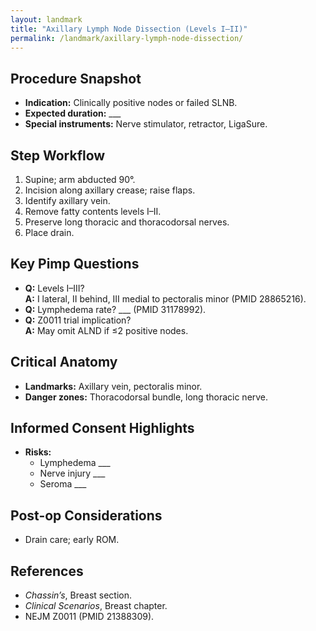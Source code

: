```yaml
---
layout: landmark
title: "Axillary Lymph Node Dissection (Levels I–II)"
permalink: /landmark/axillary-lymph-node-dissection/
---
```


## Procedure Snapshot
- **Indication:** Clinically positive nodes or failed SLNB.  
- **Expected duration:** ___  
- **Special instruments:** Nerve stimulator, retractor, LigaSure.

## Step Workflow
1. Supine; arm abducted 90°.  
2. Incision along axillary crease; raise flaps.  
3. Identify axillary vein.  
4. Remove fatty contents levels I–II.  
5. Preserve long thoracic and thoracodorsal nerves.  
6. Place drain.

## Key Pimp Questions
- **Q:** Levels I–III?  
  **A:** I lateral, II behind, III medial to pectoralis minor (PMID 28865216).  
- **Q:** Lymphedema rate? ___ (PMID 31178992).  
- **Q:** Z0011 trial implication?  
  **A:** May omit ALND if ≤2 positive nodes.

## Critical Anatomy
- **Landmarks:** Axillary vein, pectoralis minor.  
- **Danger zones:** Thoracodorsal bundle, long thoracic nerve.

## Informed Consent Highlights
- **Risks:**  
  - Lymphedema ___  
  - Nerve injury ___  
  - Seroma ___  

## Post-op Considerations
- Drain care; early ROM.  

## References
- *Chassin’s*, Breast section.  
- *Clinical Scenarios*, Breast chapter.  
- NEJM Z0011 (PMID 21388309).
